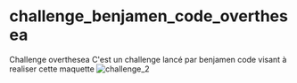 # challenge_benjamen_code_overthesea
Challenge overthesea
C'est un challenge lancé par benjamen code visant à realiser cette maquette
![challenge_2](https://user-images.githubusercontent.com/59751611/158183246-0ca9a6de-865e-4cad-a194-fb403d4a9618.PNG)

